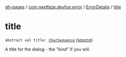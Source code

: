 [gh-pages](../../index.md) / [com.nextfaze.devfun.error](../index.md) / [ErrorDetails](index.md) / [title](./title.md)

# title

`abstract val title: `[`CharSequence`](https://kotlinlang.org/api/latest/jvm/stdlib/kotlin/-char-sequence/index.html) [(source)](https://github.com/NextFaze/dev-fun/tree/master/devfun/src/main/java/com/nextfaze/devfun/error/Handler.kt#L41)

A title for the dialog - the "kind" if you will.

